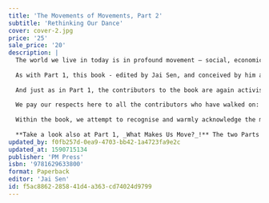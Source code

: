 ```yaml
---
title: 'The Movements of Movements, Part 2'
subtitle: 'Rethinking Our Dance'
cover: cover-2.jpg
price: '25'
sale_price: '20'
description: |
  The world we live in today is in profound movement – social, economic, political, cultural, and ecological, as well as increasingly intensively, physical and spiritual - that is to a large impelled by the multiple and interlocking crises that we all face. This book is Part 2 of a two-part set titled _The Movements of Movements_. The first part, _What Makes Us Move?_, lays out a rich landscape – or movementscape – of a wide range of essays from many parts of the world on the practice and experience of movement. This second Part, _Rethinking Our Dance_, builds on that platform with an equally wide range of essays by authors from Afghanistan, Argentina, Brazil, Egypt, India, Niger, and Taiwan, as well as from several parts of the North that reflect intensely and critically on the practice of movement and that undertake the task of addressing the question of what, in the emerging world that we live in, of deepening crisis, do we need to do in order to bring about justice and peace? Looking at movements as the dances of warriors – and here drawing on the lives and cosmologies of aboriginal peoples of Turtle Island, and in particular on the seminal work of Taiaiake Alfred, a contributor to the books - how can, and should, we rethink our dance?
  
  As with Part 1, this book - edited by Jai Sen, and conceived by him and his saathis / comp@s in [CACIM](http://www.cacim.net/) and [OpenWord](http://www.openword.net.in/) in India and with inputs from fellow-series editor the late Peter Waterman - will be of interest to all who work for justice and for egalitarian social change and with respect for Mother Earth—be they in universities, schools, parties, trade unions, social organisations and movements, religious organisations, or the media; or in government or corporations.
  
  And just as in Part 1, the contributors to the book are again activists and scholar-activists from all over the world, South and North. They include: Kolya Abramsky, Ezequiel Adamovsky, Oussenia Alidou, the late Samir Amin, Chris Carlsson, John Brown Childs, Lee Cormie, Anila Daulatzai, Massimo De Angelis, The Free Association, David Graeber, Josephine Ho, John Holloway, the late François Houtart, Jeffrey Juris, Michael Löwy, Tomás Mac Sheoin, Matt Meyer, Muto Ichiyo, Rodrigo Nunes, Michal Osterweil, Shailja Patel, Geoffrey Pleyers, Stephanie Ross, Jai Sen, and Nicola Yeates.
  
  We pay our respects here to all the contributors who have walked on: the late Samir Amin and the late François Houtart.
  
  Within the book, we attempt to recognise and warmly acknowledge the many different inputs we got that helped make the book; here, we would like to specially recognise the role of the late Jim Coflin in finally bringing together all the material and artwork in one place, towards publishing the book; and of all those at [PM Press](http://www.pmpress.org/) who published the book in the US, in collaboration with OpenWord. 
  
  **Take a look also at Part 1, _What Makes Us Move?_!** The two Parts of _The Movements of Movements_ were conceived together and dance with each other – and ideally, can and should be read and enjoyed side by side!
updated_by: f0fb257d-0ea9-4703-bb42-1a4723fa9e2c
updated_at: 1590715134
publisher: 'PM Press'
isbn: '9781629633800'
format: Paperback
editor: 'Jai Sen'
id: f5ac8862-2858-41d4-a363-cd74024d9799
---
```

